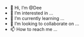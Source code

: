 - 👋 Hi, I’m @Dee
- 👀 I’m interested in ...
- 🌱 I’m currently learning ...
- 💞️ I’m looking to collaborate on ...
- 📫 How to reach me ...

<!---
dee602kingz/dee602kingz is a ✨ special ✨ repository because its `README.md` (this file) appears on your GitHub profile.
You can click the Preview link to take a look at your changes.
--->
